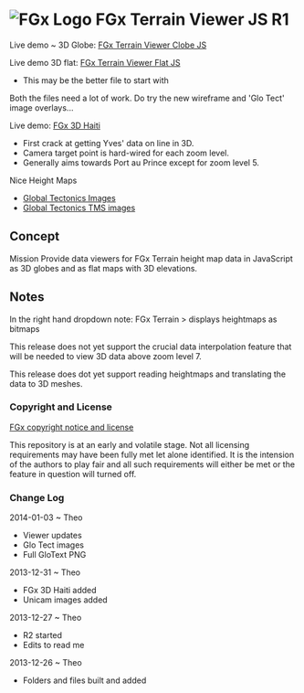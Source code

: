 ![FGx Logo]( http://fgx.github.io/images/fgx-cap-40x30.png) FGx Terrain Viewer JS R1
====================================================================================

Live demo ~ 3D Globe: [FGx Terrain Viewer Clobe JS]( http://fgx.github.io/fgx-terrain-viewer-js/index.html "Happy viewing!" )

Live demo 3D flat: [FGx Terrain Viewer Flat JS]( http://fgx.github.io/fgx-terrain-viewer-js/r2/fgx-terrain-viewer-flat.html )

* This may be the better file to start with

Both the files need a lot of work. Do try the new wireframe and 'Glo Tect' image overlays...


Live demo: [FGx 3D Haiti]( haiti/haiti.html )

* First crack at getting Yves' data on line in 3D.
* Camera target point is hard-wired for each zoom level. 
* Generally aims towards Port au Prince except for zoom level 5.
 
Nice Height Maps

* [Global Tectonics Images]( http://fgx.github.io/fgx-terrain-viewer-js/images/readme.html )
* [Global Tectonics TMS images]( https://github.com/fgx/fgx-terrain-viewer-js/tree/gh-pages/glo-tect )

## Concept
Mission
Provide data viewers for FGx Terrain height map data in JavaScript as 3D globes and as flat maps with 3D elevations.


## Notes
In the right hand dropdown note: FGx Terrain > displays heightmaps as bitmaps

This release does not yet support the crucial data interpolation feature that will be needed to view 3D data above zoom level 7.

This release does dot yet support reading heightmaps and translating the data to 3D meshes.



### Copyright and License
[FGx copyright notice and license]( https://github.com/fgx/fgx.github.io/blob/master/fgx-copyright-notice-and-license.md )

This repository is at an early and volatile stage. Not all licensing requirements may have been fully met let alone identified. It is the intension of the authors to play fair and all such requirements will either be met or the feature in question will turned off.

### Change Log

2014-01-03 ~ Theo

* Viewer updates
* Glo Tect images
* Full GloText PNG

2013-12-31 ~ Theo

* FGx 3D Haiti added
* Unicam images added

2013-12-27 ~ Theo

* R2 started
* Edits to read me


2013-12-26 ~ Theo

* Folders and files built and added